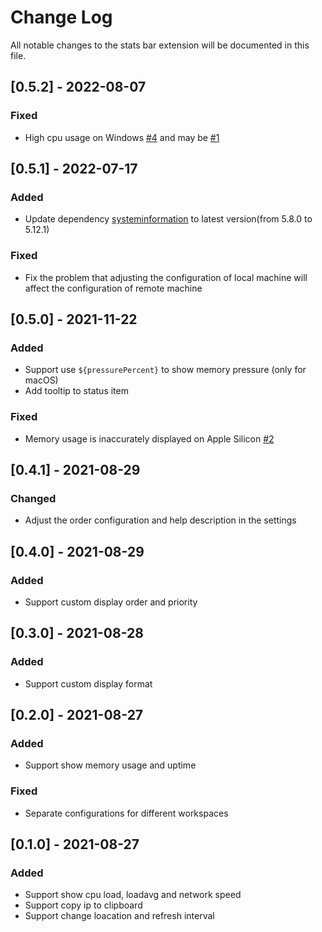 # Change Log

All notable changes to the stats bar extension will be documented in this file.

## [0.5.2] - 2022-08-07

### Fixed

- High cpu usage on Windows [#4](https://github.com/njzydark/vscode-stats-bar/issues/4) and may be [#1](https://github.com/njzydark/vscode-stats-bar/issues/1)

## [0.5.1] - 2022-07-17

### Added

- Update dependency [systeminformation](https://github.com/sebhildebrandt/systeminformation/blob/master/CHANGELOG.md) to latest version(from 5.8.0 to 5.12.1)

### Fixed

- Fix the problem that adjusting the configuration of local machine will affect the configuration of remote machine

## [0.5.0] - 2021-11-22

### Added

- Support use `${pressurePercent}` to show memory pressure (only for macOS)
- Add tooltip to status item

### Fixed

- Memory usage is inaccurately displayed on Apple Silicon [#2](https://github.com/njzydark/vscode-stats-bar/issues/2)

## [0.4.1] - 2021-08-29

### Changed

- Adjust the order configuration and help description in the settings

## [0.4.0] - 2021-08-29

### Added

- Support custom display order and priority

## [0.3.0] - 2021-08-28

### Added

- Support custom display format

## [0.2.0] - 2021-08-27

### Added

- Support show memory usage and uptime

### Fixed

- Separate configurations for different workspaces

## [0.1.0] - 2021-08-27

### Added

- Support show cpu load, loadavg and network speed
- Support copy ip to clipboard
- Support change loacation and refresh interval
